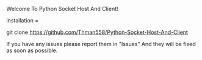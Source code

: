 Welcome To Python Socket Host And Client!


installation = 

git clone https://github.com/Thman558/Python-Socket-Host-And-Client

If you have any issues please report them in "Issues" And they will be fixed as soon as possible.
